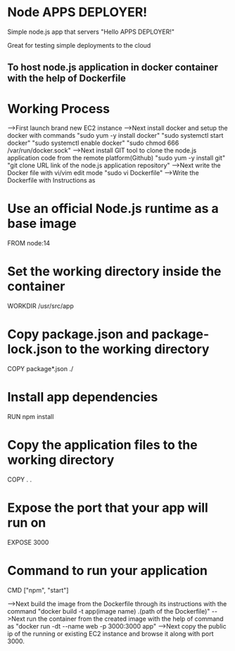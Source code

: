 # Node APPS DEPLOYER!

Simple node.js app that servers "Hello APPS DEPLOYER!"

Great for testing simple deployments to the cloud

## To host node.js application in docker container with the help of Dockerfile

# Working Process
-->First launch brand new EC2 instance
-->Next install docker and setup the docker with commands
   "sudo yum -y install docker"
   "sudo systemctl start docker"
   "sudo systemctl enable docker"
   "sudo chmod 666 /var/run/docker.sock"
-->Next install GIT tool to clone the node.js application code from the remote platform(Github)
   "sudo yum -y install git"
   "git clone URL link of the node.js application repository"
-->Next write the Docker file with vi/vim edit mode
   "sudo vi Dockerfile"
-->Write the Dockerfile with Instructions as 
# Use an official Node.js runtime as a base image
FROM node:14

# Set the working directory inside the container
WORKDIR /usr/src/app

# Copy package.json and package-lock.json to the working directory
COPY package*.json ./

# Install app dependencies
RUN npm install

# Copy the application files to the working directory
COPY . .

# Expose the port that your app will run on
EXPOSE 3000

# Command to run your application
CMD ["npm", "start"]

-->Next build the image from the Dockerfile through its instructions with the command
  "docker build -t app(image name) .(path of the Dockerfile)"
-->Next run the container from the created image with the help of command as
   "docker run -dt --name web -p 3000:3000 app"
-->Next copy the public ip of the running or existing EC2 instance and browse it along with port 3000.   
